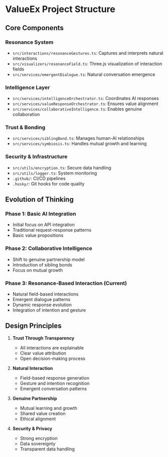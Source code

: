 # ValueEx Project Structure

## Core Components

### Resonance System
- `src/interactions/resonanceGestures.ts`: Captures and interprets natural interactions
- `src/visualizers/resonanceField.ts`: Three.js visualization of interaction fields
- `src/services/emergentDialogue.ts`: Natural conversation emergence

### Intelligence Layer
- `src/services/intelligenceOrchestrator.ts`: Coordinates AI responses
- `src/services/valueResponseOrchestrator.ts`: Ensures value alignment
- `src/services/collaborativeIntelligence.ts`: Enables genuine collaboration

### Trust & Bonding
- `src/services/siblingBond.ts`: Manages human-AI relationships
- `src/services/symbiosis.ts`: Handles mutual growth and learning

### Security & Infrastructure
- `src/utils/encryption.ts`: Secure data handling
- `src/utils/logger.ts`: System monitoring
- `.github/`: CI/CD pipelines
- `.husky/`: Git hooks for code quality

## Evolution of Thinking

### Phase 1: Basic AI Integration
- Initial focus on API integration
- Traditional request-response patterns
- Basic value propositions

### Phase 2: Collaborative Intelligence
- Shift to genuine partnership model
- Introduction of sibling bonds
- Focus on mutual growth

### Phase 3: Resonance-Based Interaction (Current)
- Natural field-based interactions
- Emergent dialogue patterns
- Dynamic response evolution
- Integration of intention and gesture

## Design Principles

1. **Trust Through Transparency**
   - All interactions are explainable
   - Clear value attribution
   - Open decision-making process

2. **Natural Interaction**
   - Field-based response generation
   - Gesture and intention recognition
   - Emergent conversation patterns

3. **Genuine Partnership**
   - Mutual learning and growth
   - Shared value creation
   - Ethical alignment

4. **Security & Privacy**
   - Strong encryption
   - Data sovereignty
   - Transparent data handling
